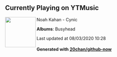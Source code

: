 ## Currently Playing on YTMusic

[<img align="left" width="100" src="https://lh3.googleusercontent.com/4JFvImNtUl6zwJqgtm-2haRDmEHvjH1XBtJ1e-dEj-jtG6nbEGj6cGkGCICrPh0gZC8XoLOMG562VUUN">](https://music.youtube.com/channel/UCwGXlFP4Ba5do7KoxRJYgVQ)

Noah Kahan - Cynic

**Albums**: Busyhead

Last updated at 08/03/2020 10:28

#### Generated with [20chan/github-now](https://github.com/20chan/github-now)


<!--
**20chan/20chan** is a ✨ _special_ ✨ repository because its `README.md` (this file) appears on your GitHub profile.

Here are some ideas to get you started:

- 🔭 I’m currently working on ...
- 🌱 I’m currently learning ...
- 👯 I’m looking to collaborate on ...
- 🤔 I’m looking for help with ...
- 💬 Ask me about ...
- 📫 How to reach me: ...
- 😄 Pronouns: ...
- ⚡ Fun fact: ...
-->
